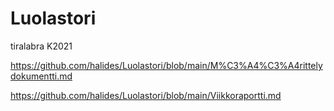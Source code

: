 # Luolastori
tiralabra K2021

https://github.com/halides/Luolastori/blob/main/M%C3%A4%C3%A4rittelydokumentti.md

https://github.com/halides/Luolastori/blob/main/Viikkoraportti.md
